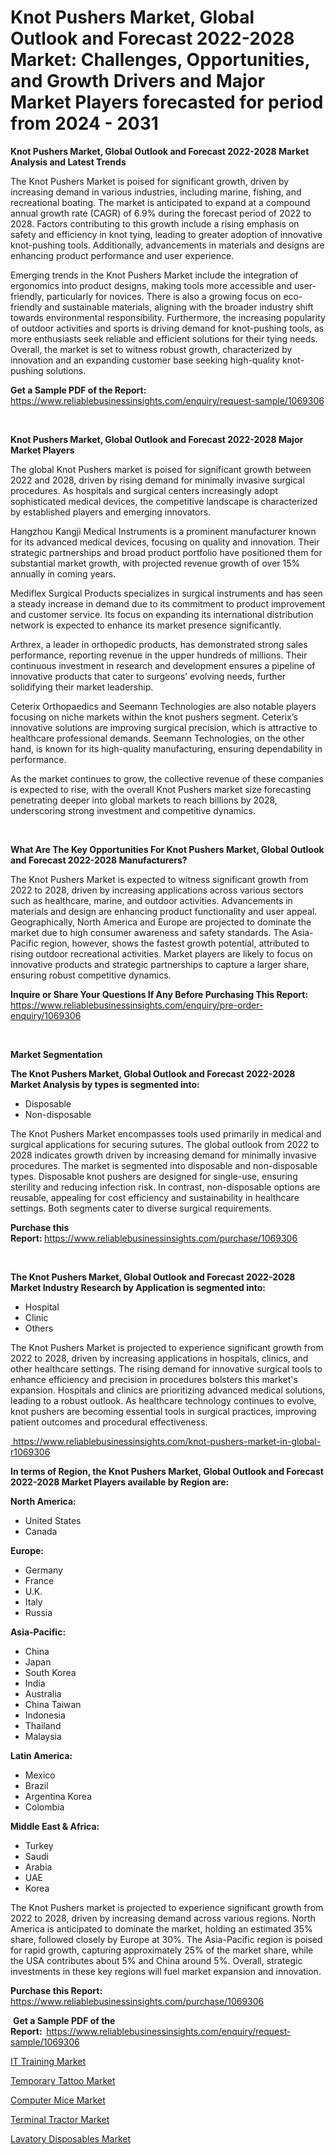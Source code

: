 <p><h1>Knot Pushers Market, Global Outlook and Forecast 2022-2028 Market: Challenges, Opportunities, and Growth Drivers and Major Market Players forecasted for period from 2024 - 2031</h1></p><p><strong>Knot Pushers Market, Global Outlook and Forecast 2022-2028 Market Analysis and Latest Trends</strong></p>
<p><p>The Knot Pushers Market is poised for significant growth, driven by increasing demand in various industries, including marine, fishing, and recreational boating. The market is anticipated to expand at a compound annual growth rate (CAGR) of 6.9% during the forecast period of 2022 to 2028. Factors contributing to this growth include a rising emphasis on safety and efficiency in knot tying, leading to greater adoption of innovative knot-pushing tools. Additionally, advancements in materials and designs are enhancing product performance and user experience.</p><p>Emerging trends in the Knot Pushers Market include the integration of ergonomics into product designs, making tools more accessible and user-friendly, particularly for novices. There is also a growing focus on eco-friendly and sustainable materials, aligning with the broader industry shift towards environmental responsibility. Furthermore, the increasing popularity of outdoor activities and sports is driving demand for knot-pushing tools, as more enthusiasts seek reliable and efficient solutions for their tying needs. Overall, the market is set to witness robust growth, characterized by innovation and an expanding customer base seeking high-quality knot-pushing solutions.</p></p>
<p><strong>Get a Sample PDF of the Report:&nbsp;</strong> <a href="https://www.reliablebusinessinsights.com/enquiry/request-sample/1069306">https://www.reliablebusinessinsights.com/enquiry/request-sample/1069306</a></p>
<p>&nbsp;</p>
<p><strong>Knot Pushers Market, Global Outlook and Forecast 2022-2028 Major Market Players</strong></p>
<p><p>The global Knot Pushers market is poised for significant growth between 2022 and 2028, driven by rising demand for minimally invasive surgical procedures. As hospitals and surgical centers increasingly adopt sophisticated medical devices, the competitive landscape is characterized by established players and emerging innovators.</p><p>Hangzhou Kangji Medical Instruments is a prominent manufacturer known for its advanced medical devices, focusing on quality and innovation. Their strategic partnerships and broad product portfolio have positioned them for substantial market growth, with projected revenue growth of over 15% annually in coming years.</p><p>Mediflex Surgical Products specializes in surgical instruments and has seen a steady increase in demand due to its commitment to product improvement and customer service. Its focus on expanding its international distribution network is expected to enhance its market presence significantly.</p><p>Arthrex, a leader in orthopedic products, has demonstrated strong sales performance, reporting revenue in the upper hundreds of millions. Their continuous investment in research and development ensures a pipeline of innovative products that cater to surgeons’ evolving needs, further solidifying their market leadership.</p><p>Ceterix Orthopaedics and Seemann Technologies are also notable players focusing on niche markets within the knot pushers segment. Ceterix’s innovative solutions are improving surgical precision, which is attractive to healthcare professional demands. Seemann Technologies, on the other hand, is known for its high-quality manufacturing, ensuring dependability in performance. </p><p>As the market continues to grow, the collective revenue of these companies is expected to rise, with the overall Knot Pushers market size forecasting penetrating deeper into global markets to reach billions by 2028, underscoring strong investment and competitive dynamics.</p></p>
<p>&nbsp;</p>
<p><strong>What Are The Key Opportunities For Knot Pushers Market, Global Outlook and Forecast 2022-2028 Manufacturers?</strong></p>
<p><p>The Knot Pushers Market is expected to witness significant growth from 2022 to 2028, driven by increasing applications across various sectors such as healthcare, marine, and outdoor activities. Advancements in materials and design are enhancing product functionality and user appeal. Geographically, North America and Europe are projected to dominate the market due to high consumer awareness and safety standards. The Asia-Pacific region, however, shows the fastest growth potential, attributed to rising outdoor recreational activities. Market players are likely to focus on innovative products and strategic partnerships to capture a larger share, ensuring robust competitive dynamics.</p></p>
<p><strong>Inquire or Share Your Questions If Any Before Purchasing This Report:</strong> <a href="https://www.reliablebusinessinsights.com/enquiry/pre-order-enquiry/1069306">https://www.reliablebusinessinsights.com/enquiry/pre-order-enquiry/1069306</a></p>
<p>&nbsp;</p>
<p><strong>Market Segmentation</strong></p>
<p><strong>The Knot Pushers Market, Global Outlook and Forecast 2022-2028 Market Analysis by types is segmented into:</strong></p>
<p><ul><li>Disposable</li><li>Non-disposable</li></ul></p>
<p><p>The Knot Pushers Market encompasses tools used primarily in medical and surgical applications for securing sutures. The global outlook from 2022 to 2028 indicates growth driven by increasing demand for minimally invasive procedures. The market is segmented into disposable and non-disposable types. Disposable knot pushers are designed for single-use, ensuring sterility and reducing infection risk. In contrast, non-disposable options are reusable, appealing for cost efficiency and sustainability in healthcare settings. Both segments cater to diverse surgical requirements.</p></p>
<p><strong>Purchase this Report:&nbsp;</strong><a href="https://www.reliablebusinessinsights.com/purchase/1069306">https://www.reliablebusinessinsights.com/purchase/1069306</a></p>
<p>&nbsp;</p>
<p><strong>The Knot Pushers Market, Global Outlook and Forecast 2022-2028 Market Industry Research by Application is segmented into:</strong></p>
<p><ul><li>Hospital</li><li>Clinic</li><li>Others</li></ul></p>
<p><p>The Knot Pushers Market is projected to experience significant growth from 2022 to 2028, driven by increasing applications in hospitals, clinics, and other healthcare settings. The rising demand for innovative surgical tools to enhance efficiency and precision in procedures bolsters this market's expansion. Hospitals and clinics are prioritizing advanced medical solutions, leading to a robust outlook. As healthcare technology continues to evolve, knot pushers are becoming essential tools in surgical practices, improving patient outcomes and procedural effectiveness.</p></p>
<p><a href="https://www.reliablebusinessinsights.com/knot-pushers-market-in-global-r1069306">&nbsp;https://www.reliablebusinessinsights.com/knot-pushers-market-in-global-r1069306</a></p>
<p><strong>In terms of Region, the Knot Pushers Market, Global Outlook and Forecast 2022-2028 Market Players available by Region are:</strong></p>
<p>
    <p> <strong> North America: </strong>
        <ul>
            <li>United States</li>
            <li>Canada</li>
        </ul>
        </p> 
    <p> <strong> Europe: </strong>
        <ul>
            <li>Germany</li>
            <li>France</li>
            <li>U.K.</li>
            <li>Italy</li>
            <li>Russia</li>
        </ul>
        </p> 
    <p> <strong> Asia-Pacific: </strong>
        <ul>
            <li>China</li>
            <li>Japan</li>
            <li>South Korea</li>
            <li>India</li>
            <li>Australia</li>
            <li>China Taiwan</li>
            <li>Indonesia</li>
            <li>Thailand</li>
            <li>Malaysia</li>
        </ul>
        </p> 
    <p> <strong> Latin America: </strong>
        <ul>
            <li>Mexico</li>
            <li>Brazil</li>
            <li>Argentina Korea</li>
            <li>Colombia</li>
        </ul>
        </p> 
    <p> <strong> Middle East & Africa: </strong>
        <ul>
            <li>Turkey</li>
            <li>Saudi</li>
            <li>Arabia</li>
            <li>UAE</li>
            <li>Korea</li>
        </ul>
    </p>
    </p>
<p><p>The Knot Pushers market is projected to experience significant growth from 2022 to 2028, driven by increasing demand across various regions. North America is anticipated to dominate the market, holding an estimated 35% share, followed closely by Europe at 30%. The Asia-Pacific region is poised for rapid growth, capturing approximately 25% of the market share, while the USA contributes about 5% and China around 5%. Overall, strategic investments in these key regions will fuel market expansion and innovation.</p></p>
<p><strong>Purchase this Report: </strong><a href="https://www.reliablebusinessinsights.com/purchase/1069306">https://www.reliablebusinessinsights.com/purchase/1069306</a></p>
<p>&nbsp;<strong>Get a Sample PDF of the Report:&nbsp;&nbsp;</strong><a href="https://www.reliablebusinessinsights.com/enquiry/request-sample/1069306">https://www.reliablebusinessinsights.com/enquiry/request-sample/1069306</a></p>
<p><strong></strong></p>
<p><p><a href="https://www.linkedin.com/pulse/training-industry-sector-market-dynamics-future-scenarios-s5ike?trackingId=E6tunYZzQMi39NXeJG%2BRJA%3D%3D">IT Training Market</a></p><p><a href="https://www.linkedin.com/pulse/strategic-market-insights-navigating-global-temporary-tattoo-zju1e?trackingId=luFEbX0iRLGv3EqUKUNlBg%3D%3D">Temporary Tattoo Market</a></p><p><a href="https://www.linkedin.com/pulse/computer-mice-market-investigation-industry-evolution-forecast-5k01f?trackingId=EFkHtOnQT9KLDwHGgSwiqw%3D%3D">Computer Mice Market</a></p><p><a href="https://www.linkedin.com/pulse/terminal-tractor-market-research-report-includes-analysis-pt3of?trackingId=kol6bxo9SnCJyEkxWCQuSg%3D%3D">Terminal Tractor Market</a></p><p><a href="https://issuu.com/reportprime-2/docs/lavatory-disposables-market-size-20_02d6c39c8b175e">Lavatory Disposables Market</a></p></p>